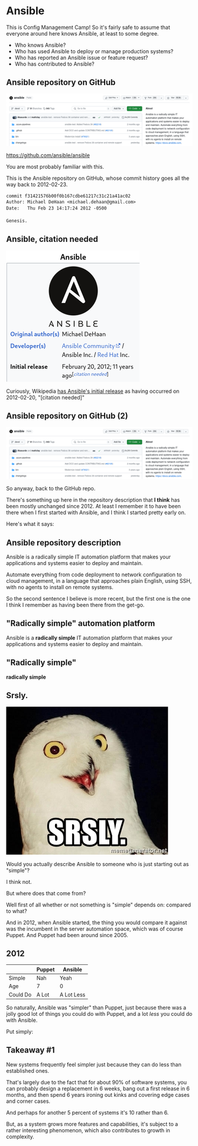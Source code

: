 # Ansible

<!-- Note -->
This is Config Management Camp!
So it's fairly safe to assume that everyone around here knows Ansible, at least to some degree.

* Who knows Ansible?
* Who has used Ansible to deploy or manage production systems?
* Who has reported an Ansible issue or feature request?
* Who has contributed to Ansible?


<!-- .slide: data-timing="15" -->
## Ansible repository on GitHub <!-- .element class="hidden" -->
![Ansible repository on GitHub](images/ansible-github.png)

<https://github.com/ansible/ansible>

<!-- Note -->
You are most probably familiar with this.

This is the Ansible repository on GitHub, whose commit history goes all the way back to 2012-02-23.

```patch
commit f31421576b00f0b167cdbe61217c31c21a41ac02
Author: Michael DeHaan <michael.dehaan@gmail.com>
Date:   Thu Feb 23 14:17:24 2012 -0500

Genesis.
```


<!-- .slide: data-timing="10" -->
## Ansible, citation needed <!-- .element class="hidden" -->

![Cropped screenshot of Ansible Wikipedia page](images/ansible-citation-needed.png)

<!-- Note -->
Curiously, Wikipedia [has Ansible's initial release](https://en.wikipedia.org/wiki/Ansible_(software)) as having occurred on 2012-02-20, "[citation needed]"


<!-- .slide: data-timing="30" -->
## Ansible repository on GitHub (2) <!-- .element class="hidden" -->
![Ansible repository on GitHub](images/ansible-github.png)

<!-- Note -->
So anyway, back to the GitHub repo.

There's something up here in the repository description that **I think** has been mostly unchanged since 2012.
At least I remember it to have been there when I first started with Ansible, and I think I started pretty early on.

Here's what it says:


<!-- .slide: data-timing="30" -->
## Ansible repository description <!-- .element class="hidden" -->
Ansible is a radically simple IT automation platform that makes your applications and systems easier to deploy and maintain.

Automate everything from code deployment to network configuration to cloud management, in a language that approaches plain English, using SSH, with no agents to install on remote systems.

<!-- Note -->
So the second sentence I believe is more recent, but the first one is the one I think I remember as having been there from the get-go.


<!-- .slide: data-timing="5" -->
## "Radically simple" automation platform <!-- .element class="hidden" -->
Ansible is a **radically simple** IT automation platform that makes your applications and systems easier to deploy and maintain.


<!-- .slide: data-timing="5" -->
## "Radically simple" <!-- .element class="hidden" -->
**radically simple**


<!-- .slide: data-timing="30" -->
## Srsly. <!-- .element class="hidden" -->
![Srsly. (corruption of: seriously)](images/srsly.jpg)

<!-- Note -->
Would you actually describe Ansible to someone who is just starting out as "simple"?

I think not.

But where does that come from?

Well first of all whether or not something is "simple" depends on: compared to what?

And in 2012, when Ansible started, the thing you would compare it against was the incumbent in the server automation space, which was of course Puppet.
And Puppet had been around since 2005.


## 2012

|          | Puppet | Ansible    |
|----------|--------|------------|
| Simple   | Nah    | Yeah       |
| Age      | 7      | 0          |
| Could Do | A Lot  | A Lot Less |

<!-- Note -->
So naturally, Ansible was "simpler" than Puppet, just because there was a jolly good lot of things you could do with Puppet, and a lot *less* you could do with Ansible.

Put simply:


## Takeaway #1

New systems frequently feel simpler just because they can do less than established ones.

<!-- Note -->
That's largely due to the fact that for about 90% of software systems, you can probably design a replacement in 6 weeks, bang out a first release in 6 months, and then spend 6 years ironing out kinks and covering edge cases and corner cases.

And perhaps for another 5 percent of systems it's 10 rather than 6.

But, as a system grows more features and capabilities, it's subject to a rather interesting phenomenon, which also contributes to growth in complexity.
